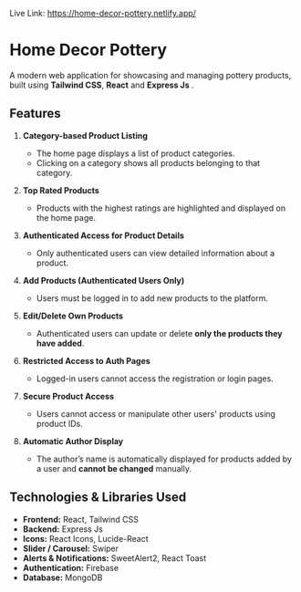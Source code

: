 Live Link: https://home-decor-pottery.netlify.app/

# Home Decor Pottery

A modern web application for showcasing and managing pottery products, built using **Tailwind CSS**, **React** and **Express Js** .

## Features

1. **Category-based Product Listing**  
   - The home page displays a list of product categories.  
   - Clicking on a category shows all products belonging to that category.

2. **Top Rated Products**  
   - Products with the highest ratings are highlighted and displayed on the home page.

3. **Authenticated Access for Product Details**  
   - Only authenticated users can view detailed information about a product.

4. **Add Products (Authenticated Users Only)**  
   - Users must be logged in to add new products to the platform.

5. **Edit/Delete Own Products**  
   - Authenticated users can update or delete **only the products they have added**.

6. **Restricted Access to Auth Pages**  
   - Logged-in users cannot access the registration or login pages.

7. **Secure Product Access**  
   - Users cannot access or manipulate other users' products using product IDs.

8. **Automatic Author Display**  
   - The author’s name is automatically displayed for products added by a user and **cannot be changed** manually.

## Technologies & Libraries Used

- **Frontend:** React, Tailwind CSS  
- **Backend:** Express Js
- **Icons:** React Icons, Lucide-React  
- **Slider / Carousel:** Swiper  
- **Alerts & Notifications:** SweetAlert2, React Toast  
- **Authentication:** Firebase
- **Database:** MongoDB
